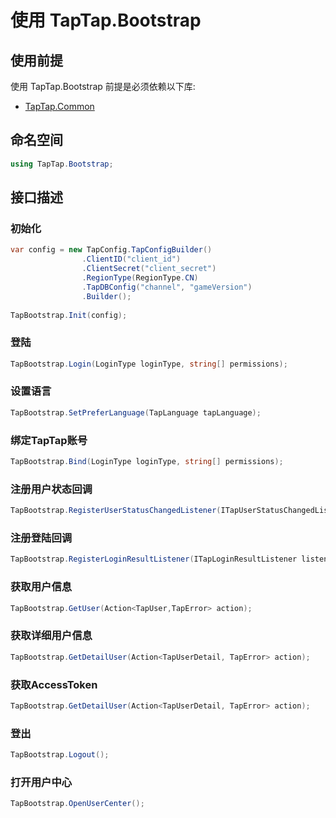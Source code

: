 # 使用 TapTap.Bootstrap

## 使用前提

使用 TapTap.Bootstrap 前提是必须依赖以下库:
* [TapTap.Common](https://github.com/TapTap/TapCommon-Unity.git)

## 命名空间

```c#
using TapTap.Bootstrap;
```

## 接口描述

### 初始化

```c#
var config = new TapConfig.TapConfigBuilder()
                .ClientID("client_id")
                .ClientSecret("client_secret")
                .RegionType(RegionType.CN)
                .TapDBConfig("channel", "gameVersion")
                .Builder();
                
TapBootstrap.Init(config);
```

### 登陆

```c#
TapBootstrap.Login(LoginType loginType, string[] permissions);
```

### 设置语言
```c#
TapBootstrap.SetPreferLanguage(TapLanguage tapLanguage);
```

### 绑定TapTap账号
```c#
TapBootstrap.Bind(LoginType loginType, string[] permissions);
```

### 注册用户状态回调

```c#
TapBootstrap.RegisterUserStatusChangedListener(ITapUserStatusChangedListener listener); 
```

### 注册登陆回调
```c#
TapBootstrap.RegisterLoginResultListener(ITapLoginResultListener listener);
```

### 获取用户信息
```c#
TapBootstrap.GetUser(Action<TapUser,TapError> action);
```

### 获取详细用户信息
```c#
TapBootstrap.GetDetailUser(Action<TapUserDetail, TapError> action);
```

### 获取AccessToken
```c#
TapBootstrap.GetDetailUser(Action<TapUserDetail, TapError> action);
```

### 登出
```c#
TapBootstrap.Logout();
```

### 打开用户中心
```c#
TapBootstrap.OpenUserCenter();
```